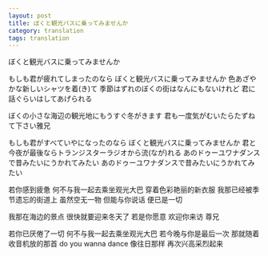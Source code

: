 ```yaml
---
layout: post
title: ぼくと観光バスに乗ってみませんか
category: translation
tags: translation
---
```



ぼくと観光バスに乗ってみませんか

もしも君が疲れてしまったのなら
ぼくと観光バスに乗ってみませんか
色あざやかな新しいシャツを着(き)て
季節はずれのぼくの街はなんにもないけれど
君に話ぐらいはしてあげられる

ぼくの小さな海辺の観光地にもうすぐ冬がきます
君も一度気がむいたらたずねて下さい雅兄

もしも君がすべていやになったのなら
ぼくと観光バスに乗ってみませんか
君と今夜が最後ならトランジスターラジオから流(なが)れる
あのドゥーユワナダンスで昔みたいにうかれてみたい
あのドゥーユワナダンスで昔みたいにうかれてみたい



若你感到疲惫
何不与我一起去乘坐观光大巴
穿着色彩艳丽的新衣服
我那已经被季节遗忘的街道上
虽然空无一物
但能与你说话
便已是一切

我那在海边的景点
很快就要迎来冬天了
若是你愿意
欢迎你来访
尊兄

若你已厌倦了一切
何不与我一起去乘坐观光大巴
若今晚与你是最后一次
那就随着收音机放的那首
do you wanna dance
像往日那样
再次兴高采烈起来
